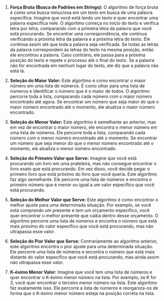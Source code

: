 

1. **Força Bruta (Busca de Padrões em Strings):**
   O algoritmo de força bruta é como uma busca minuciosa em um texto em busca de uma palavra específica. Imagine que você está lendo um texto e quer encontrar uma palavra específica nele. O algoritmo começa no início do texto e verifica letra por letra, comparando com a primeira letra da palavra que você está procurando. Se encontrar uma correspondência, ele continua verificando a próxima letra da palavra e a próxima letra do texto. Ele continua assim até que toda a palavra seja verificada. Se todas as letras da palavra correspondem às letras do texto na mesma posição, então ele encontrou a palavra. Caso contrário, ele passa para a próxima posição do texto e repete o processo até o final do texto. Se a palavra não for encontrada em nenhum lugar do texto, ele diz que a palavra não está lá.

2. **Seleção do Maior Valor:**
   Este algoritmo é como encontrar o maior número em uma lista de números. É como olhar para uma lista de números e identificar o número que é o maior de todos. O algoritmo percorre toda a lista, comparando cada número com o maior número encontrado até agora. Se encontrar um número que seja maior do que o maior número encontrado até o momento, ele atualiza o maior número encontrado.

3. **Seleção do Menor Valor:**
   Este algoritmo é semelhante ao anterior, mas em vez de encontrar o maior número, ele encontra o menor número em uma lista de números. Ele percorre toda a lista, comparando cada número com o menor número encontrado até o momento. Se encontrar um número que seja menor do que o menor número encontrado até o momento, ele atualiza o menor número encontrado.

4. **Seleção do Primeiro Valor que Serve:**
   Imagine que você está procurando um livro em uma prateleira, mas não consegue encontrar o livro exato que está procurando. Em vez disso, você decide pegar o primeiro livro que está próximo do livro que você queria. Este algoritmo faz algo semelhante. Ele percorre uma lista de números e encontra o primeiro número que é menor ou igual a um valor específico que você está procurando.

5. **Seleção do Melhor Valor que Serve:**
   Este algoritmo é como encontrar o melhor ajuste para uma determinada situação. Por exemplo, se você está comprando um presente e tem um orçamento específico, você quer encontrar o melhor presente que caiba dentro desse orçamento. O algoritmo percorre uma lista de números e encontra o número que está mais próximo do valor específico que você está procurando, mas não ultrapassa esse valor.

6. **Seleção do Pior Valor que Serve:**
   Contrariamente ao algoritmo anterior, este algoritmo encontra o pior ajuste para uma determinada situação. Ele percorre uma lista de números e encontra o número que está mais distante do valor específico que você está procurando, mas ainda assim não ultrapassa esse valor.

7. **K-ésimo Menor Valor:**
   Imagine que você tem uma lista de números e quer encontrar o K-ésimo menor número na lista. Por exemplo, se K for 3, você quer encontrar o terceiro menor número na lista. Este algoritmo faz exatamente isso. Ele percorre a lista de números e reorganiza-os de forma que o K-ésimo menor número esteja na posição correta na lista.